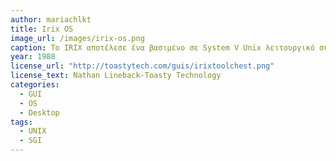 ```yaml
---
author: mariachlkt
title: Irix OS
image_url: /images/irix-os.png
caption: Το IRIX αποτέλεσε ένα βασιμένο σε System V Unix λειτουργικό σύστημα, το οποίο δημιουργήθηκε από την Silicon Graphics Inc (SGI) το 1988. Αξιοσημείωτο είναι το γεγονός ότι ήταν ένα από τα πρώτα UNIX λειτουργικά συστήματα, που διέθεταν GUI ως προεπιλογή με προσαρμοσμένο περιβάλλον επιφάνειας εργασίας σχεδιασμένο με μοτίβο και εισήγαγε το σύστημα αρχείων XFS, το οποίο χρησιμοποιείται σε ορισμένες διανομές Linux.  Επιπλέον, ήταν ιδιαίτερα γνωστό για την υποστηριξή σε συμμετρική πολυεπεξεργασία, τρισδιάστατα γραφικά, βίντεο και μεταφοράα δεδομένων υψηλού εύρους ζώνης.
year: 1988
license_url: "http://toastytech.com/guis/irixtoolchest.png"
license_text: Nathan Lineback-Toasty Technology
categories:
  - GUI
  - OS
  - Desktop
tags:
  - UNIX
  - SGI
---
```

